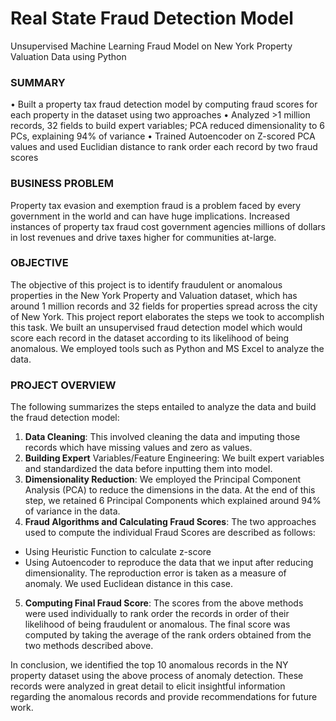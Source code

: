 # Real State Fraud Detection Model
Unsupervised Machine Learning Fraud Model on New York Property Valuation Data using Python

### SUMMARY
• Built a property tax fraud detection model by computing fraud scores for each property in the dataset using two approaches
• Analyzed >1 million records, 32 fields to build expert variables; PCA reduced dimensionality to 6 PCs, explaining 94% of variance
• Trained Autoencoder on Z-scored PCA values and used Euclidian distance to rank order each record by two fraud scores

### BUSINESS PROBLEM
Property tax evasion and exemption fraud is a problem faced by every government in the world and can have huge implications. Increased instances of property tax fraud cost government agencies millions of dollars in lost revenues and drive taxes higher for communities at-large.

### OBJECTIVE
The objective of this project is to identify fraudulent or anomalous properties in the New York Property and Valuation dataset, which has around 1 million records and 32 fields for properties spread across the city of New York. This project report elaborates the steps we took to accomplish this task. We built an unsupervised fraud detection model which would score each record in the dataset according to its likelihood of being anomalous. We employed tools such as Python and MS Excel to analyze the data.

### PROJECT OVERVIEW
The following summarizes the steps entailed to analyze the data and build the fraud detection model:

1. **Data Cleaning**: This involved cleaning the data and imputing those records which have missing values and zero as values.
2. **Building Expert** Variables/Feature Engineering: We built expert variables and standardized the data before inputting them into model.
3. **Dimensionality Reduction**: We employed the Principal Component Analysis (PCA) to reduce the dimensions in the data. At the end of this step, we retained 6 Principal Components which explained around 94% of variance in the data.
4. **Fraud Algorithms and Calculating Fraud Scores**: The two approaches used to compute the individual Fraud Scores are described as follows:
* Using Heuristic Function to calculate z-score
* Using Autoencoder to reproduce the data that we input after reducing dimensionality. The reproduction error is taken as a measure of anomaly. We used Euclidean distance in this case.
5. **Computing Final Fraud Score**: The scores from the above methods were used individually to rank order the records in order of their likelihood of being fraudulent or anomalous. The final score was computed by taking the average of the rank orders obtained from the two methods described above.

In conclusion, we identified the top 10 anomalous records in the NY property dataset using the above process of anomaly detection. These records were analyzed in great detail to elicit insightful information regarding the anomalous records and provide recommendations for future work.
